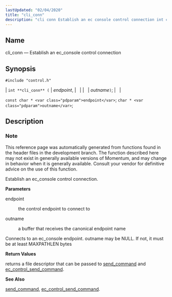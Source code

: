 ```yaml
---
lastUpdated: "02/04/2020"
title: "cli_conn"
description: "cli conn Establish an ec console control connection int cli conn endpoint outname const char endpoint char outname This reference page was automatically generated from functions found in the header files in the development branch The function described here may not exist in generally available versions of Momentum and may..."
---
```


<a name="apis.cli_conn"></a> 
## Name

cli_conn — Establish an ec_console control connection

## Synopsis

`#include "control.h"`

| `int **cli_conn** (` | <var class="pdparam">endpoint</var>, |   |
|   | <var class="pdparam">outname</var>`)`; |   |

`const char * <var class="pdparam">endpoint</var>`;
`char * <var class="pdparam">outname</var>`;<a name="idp49173200"></a> 
## Description

### Note

This reference page was automatically generated from functions found in the header files in the development branch. The function described here may not exist in generally available versions of Momentum, and may change in behavior when it is generally available. Consult your vendor for definitive advice on the use of this function.

Establish an ec_console control connection.

**<a name="idp49176064"></a> Parameters**

<dl class="variablelist">

<dt>endpoint</dt>

<dd>

the control endpoint to connect to

</dd>

<dt>outname</dt>

<dd>

a buffer that receives the canonical endpoint name

</dd>

</dl>

Connects to an ec_console endpoint. outname may be NULL. If not, it must be at least MAXPATHLEN bytes

**<a name="idp49181232"></a> Return Values**

returns a file descriptor that can be passed to [send_command](/momentum/3/3-api/apis-send-command) and [ec_control_send_command](/momentum/3/3-api/apis-ec-control-send-command).

**<a name="idp49183312"></a> See Also**

[send_command](/momentum/3/3-api/apis-send-command), [ec_control_send_command](/momentum/3/3-api/apis-ec-control-send-command).